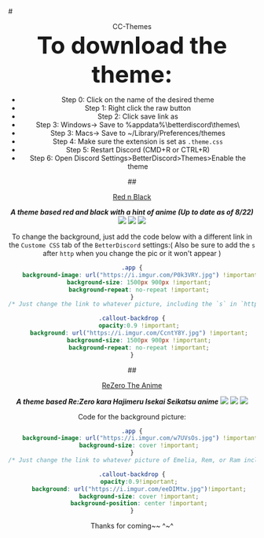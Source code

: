 #<DIV ALIGN=CENTER>CC-Themes<div>
<font size="25"><b>To download the theme:</b></font>
+ Step 0: Click on the name of the desired theme
+ Step 1: Right click the raw button
+ Step 2: Click save link as 
+ Step 3: Windows-> Save to %appdata%\betterdiscord\themes\ 
+ Step 3: Macs-> Save to ~/Library/Preferences/themes 
+ Step 4: Make sure the extension is set as `.theme.css`
+ Step 5: Restart Discord (CMD+R or CTRL+R)
+ Step 6: Open Discord Settings>BetterDiscord>Themes>Enable the theme

##<DIV ALIGN=CENTER><a href="https://github.com/CurimuChizu/CC-Themes/blob/master/CC-Themes/Red.n.Black.theme.css">Red n Black</a></div>
<DIV ALIGN=CENTER><b><i>A theme based red and black with a hint of anime (Up to date as of 8/22)</i></b>
<img src="http://i.imgur.com/TdJImXS.png"/>
<img src="http://i.imgur.com/n669pit.jpg"/>
<img src="http://i.imgur.com/w1p4aNN.gif"/></div>

To change the background, just add the code below with a different link in the `Custome CSS` tab of the `BetterDiscord` settings:( Also be sure to add the `s` after `http` when you change the pic or it won't appear )
```css
.app {
    background-image: url("https://i.imgur.com/P0k3VRY.jpg") !important;
    background-size: 1500px 900px !important;
    background-repeat: no-repeat !important;
}
/* Just change the link to whatever picture, including the `s` in `https` */

.callout-backdrop {
    opacity:0.9 !important;
    background: url("https://i.imgur.com/CcntY8Y.jpg") !important;
    background-size: 1500px 900px !important;
    background-repeat: no-repeat !important;
}
```
##<DIV ALIGN=CENTER><a href="https://github.com/CurimuChizu/CC-Themes/blob/master/CC-Themes/ReZero.theme.css">ReZero The Anime</a></div>
<DIV ALIGN=CENTER><b><i>A theme based Re:Zero kara Hajimeru Isekai Seikatsu anime</i></b>
<img src="http://i.imgur.com/rthaufN.jpg"/>
<img src="http://i.imgur.com/QhU9gvh.jpg"/>
<img src="https://a.pomf.cat/fawsxb.gif"/></div>

Code for the background picture:
```css
.app {
    background-image: url("https://i.imgur.com/w7UVsOs.jpg") !important; 
    background-size: cover !important;
}
/* Just change the link to whatever picture of Emelia, Rem, or Ram including the `s` in `https` */

.callout-backdrop {
    opacity:0.9!important;
    background: url("https://i.imgur.com/eeDIMtw.jpg")!important;
    background-size: cover !important;
    background-position: center !important;
}
```
Thanks for coming~~ ^~^
